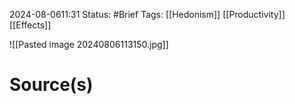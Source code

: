 2024-08-0611:31
Status: #Brief 
Tags: [[Hedonism]] [[Productivity]] [[Effects]] 

![[Pasted image 20240806113150.jpg]]
# Source(s)

